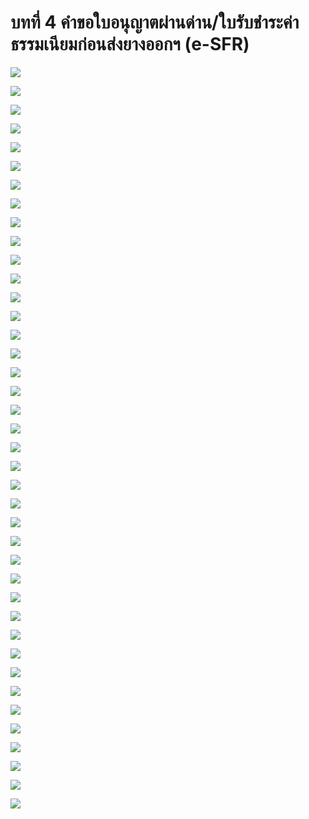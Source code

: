 บทที่ 4 คำขอใบอนุญาตผ่านด่าน/ใบรับชำระค่าธรรมเนียมก่อนส่งยางออกฯ (e-SFR)
===

![](./img/docsjpg_Page37.jpg)

![](./img/docsjpg_Page38.jpg)

![](./img/docsjpg_Page39.jpg)

![](./img/docsjpg_Page40.jpg)

![](./img/docsjpg_Page41.jpg)

![](./img/docsjpg_Page42.jpg)

![](./img/docsjpg_Page43.jpg)

![](./img/docsjpg_Page44.jpg)

![](./img/docsjpg_Page45.jpg)

![](./img/docsjpg_Page46.jpg)

![](./img/docsjpg_Page47.jpg)

![](./img/docsjpg_Page48.jpg)

![](./img/docsjpg_Page49.jpg)

![](./img/docsjpg_Page50.jpg)

![](./img/docsjpg_Page51.jpg)

![](./img/docsjpg_Page52.jpg)

![](./img/docsjpg_Page53.jpg)

![](./img/docsjpg_Page54.jpg)

![](./img/docsjpg_Page55.jpg)

![](./img/docsjpg_Page56.jpg)

![](./img/docsjpg_Page57.jpg)

![](./img/docsjpg_Page58.jpg)

![](./img/docsjpg_Page59.jpg)

![](./img/docsjpg_Page60.jpg)

![](./img/docsjpg_Page61.jpg)

![](./img/docsjpg_Page62.jpg)

![](./img/docsjpg_Page63.jpg)

![](./img/docsjpg_Page64.jpg)

![](./img/docsjpg_Page65.jpg)

![](./img/docsjpg_Page66.jpg)

![](./img/docsjpg_Page67.jpg)

![](./img/docsjpg_Page68.jpg)

![](./img/docsjpg_Page69.jpg)

![](./img/docsjpg_Page70.jpg)

![](./img/docsjpg_Page71.jpg)

![](./img/docsjpg_Page72.jpg)

![](./img/docsjpg_Page73.jpg)

![](./img/docsjpg_Page74.jpg)

![](./img/docsjpg_Page75.jpg)

![](./img/docsjpg_Page76.jpg)